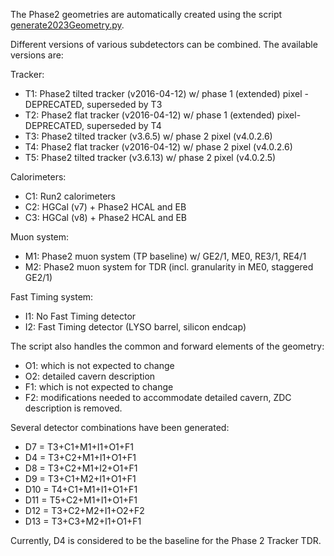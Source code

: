 The Phase2 geometries are automatically created using the script [generate2023Geometry.py](./scripts/generate2023Geometry.py).

Different versions of various subdetectors can be combined. The available versions are:

Tracker:
* T1: Phase2 tilted tracker (v2016-04-12) w/ phase 1 (extended) pixel - DEPRECATED, superseded by T3
* T2: Phase2 flat tracker (v2016-04-12) w/ phase 1 (extended) pixel- DEPRECATED, superseded by T4
* T3: Phase2 tilted tracker (v3.6.5) w/ phase 2 pixel (v4.0.2.6)
* T4: Phase2 flat tracker (v2016-04-12) w/ phase 2 pixel (v4.0.2.6)
* T5: Phase2 tilted tracker (v3.6.13) w/ phase 2 pixel (v4.0.2.5)

Calorimeters:
* C1: Run2 calorimeters
* C2: HGCal (v7) + Phase2 HCAL and EB
* C3: HGCal (v8) + Phase2 HCAL and EB

Muon system:
* M1: Phase2 muon system (TP baseline) w/ GE2/1, ME0, RE3/1, RE4/1
* M2: Phase2 muon system for TDR (incl. granularity in ME0, staggered GE2/1)

Fast Timing system:
* I1: No Fast Timing detector
* I2: Fast Timing detector (LYSO barrel, silicon endcap)

The script also handles the common and forward elements of the geometry:
* O1: which is not expected to change
* O2: detailed cavern description
* F1: which is not expected to change
* F2: modifications needed to accommodate detailed cavern, ZDC description is removed.

Several detector combinations have been generated:
* D7 = T3+C1+M1+I1+O1+F1
* D4 = T3+C2+M1+I1+O1+F1
* D8 = T3+C2+M1+I2+O1+F1
* D9 = T3+C1+M2+I1+O1+F1
* D10 = T4+C1+M1+I1+O1+F1
* D11 = T5+C2+M1+I1+O1+F1
* D12 = T3+C2+M2+I1+O2+F2 
* D13 = T3+C3+M2+I1+O1+F1

Currently, D4 is considered to be the baseline for the Phase 2 Tracker TDR.


